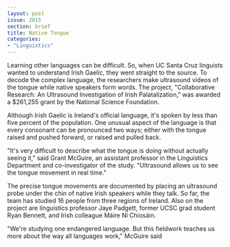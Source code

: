```yaml
---
layout: post
issue: 2015
section: brief
title: Native Tongue
categories:
- "Linguistics"
---
```


Learning other languages can be difficult. So, when UC Santa Cruz linguists wanted to understand Irish Gaelic, they went straight to the source. To decode the complex language, the researchers make ultrasound videos of the tongue while native speakers form words. The project, "Collaborative Research: An Ultrasound Investigation of Irish Palatalization," was awarded a $261,255 grant by the National Science Foundation.

Although Irish Gaelic is Ireland's official language, it's spoken by less than five percent of the population. One unusual aspect of the language is that every consonant can be pronounced two ways; either with the tongue raised and pushed forward, or raised and pulled back.

"It's very difficult to describe what the tongue is doing without actually seeing it," said Grant McGuire, an assistant professor in the Linguistics Department and co-investigator of the study. "Ultrasound allows us to see the tongue movement in real time."

The precise tongue movements are documented by placing an ultrasound probe under the chin of native Irish speakers while they talk. So far, the team has studied 16 people from three regions of Ireland. 
Also on the project are linguistics professor Jaye Padgett, former UCSC grad student Ryan Bennett, and Irish colleague Máire Ní Chiosáin.

"We're studying one endangered language. But this fieldwork teaches us more about the way all languages work," McGuire said